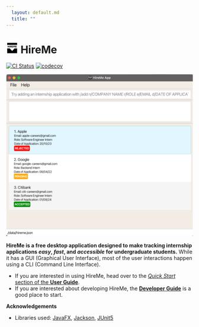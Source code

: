 ```yaml
---
  layout: default.md
  title: ""
---
```


# ![icon](images/hireme_logo.png) HireMe

[![CI Status](https://github.com/AY2425S1-CS2103T-W09-3/tp/workflows/Java%20CI/badge.svg)](https://github.com/AY2425S1-CS2103T-W09-3/tp/actions)
[![codecov](https://codecov.io/gh/AY2425S1-CS2103T-W09-3/tp/graph/badge.svg?token=JZ0L5L0Q7Y)](https://codecov.io/gh/AY2425S1-CS2103T-W09-3/tp)

![Ui](images/Ui.png)

**HireMe is a free desktop application designed to make tracking internship applications *easy*, *fast*, and *accessible* for undergraduate students.** While it has a GUI (Graphical User Interface), most of the user interactions happen using a CLI (Command Line Interface).

* If you are interested in using HireMe, head over to the [_Quick Start_ section of the **User Guide**](UserGuide.html#quick-start).
* If you are interested about developing HireMe, the [**Developer Guide**](DeveloperGuide.html) is a good place to start.


**Acknowledgements**

* Libraries used: [JavaFX](https://openjfx.io/), [Jackson](https://github.com/FasterXML/jackson), [JUnit5](https://github.com/junit-team/junit5)
